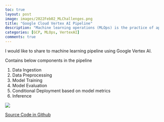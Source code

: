 ```yaml
---
toc: true
layout: post
image: images/2022Feb02_MLChallenges.png
title: "Google Cloud Vertex AI Pipeline"
description: "Machine learning operations (MLOps) is the practice of applying DevOps strategies to machine learning (ML) systems. DevOps strategies let you efficiently build and release code changes, and monitor systems to ensure you meet your reliability goals. MLOps extends this practice to help you reduce the amount of time that it takes to reliably go from data ingestion to deploying your model in production, in a way that lets you monitor and understand your ML system"
categories: [GCP, MLOps, VertexAI]
comments: true
---
```

I would like to share to machine learning pipeline using Google Vertex AI.

Contains below components in the pipeline
1. Data Ingestion
2. Data Preprocessing
3. Model Training
4. Model Evaluation
5. Conditional Deployment based on model metrics
6. Inference

![]({{site.baseurl}}/images/2022Feb02_VertexAI.png)

[Source Code in Github](https://github.com/nthangarajan/MLPipelineByVertexAI/blob/main/mlpipeline_Sep2021.ipynb)








